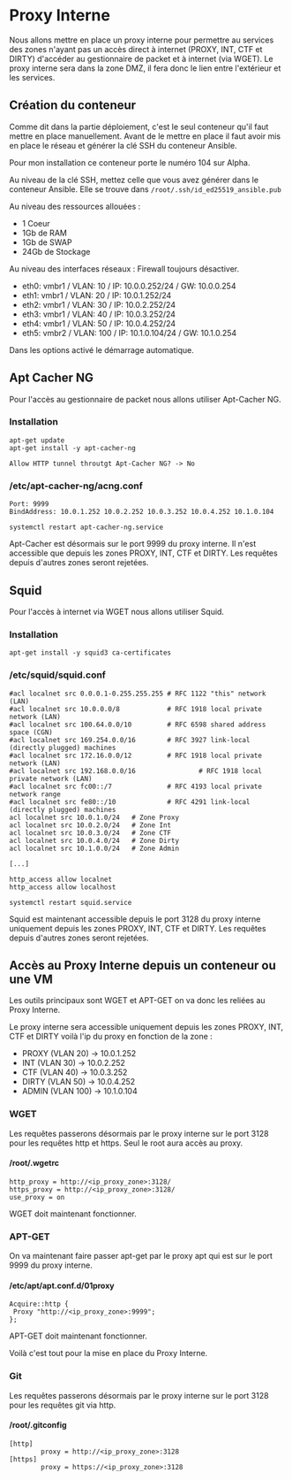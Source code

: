 # Proxy Interne

Nous allons mettre en place un proxy interne pour permettre au services des zones n'ayant pas un accès direct à internet (PROXY, INT, CTF et DIRTY) d'accéder au gestionnaire de packet et à internet (via WGET). Le proxy interne sera dans la zone DMZ, il fera donc le lien entre l'extérieur et les services.

## Création du conteneur
Comme dit dans la partie déploiement, c'est le seul conteneur qu'il faut mettre en place manuellement. Avant de le mettre en place il faut avoir mis en place le réseau et générer la clé SSH du conteneur Ansible.

Pour mon installation ce conteneur porte le numéro 104 sur Alpha.

Au niveau de la clé SSH, mettez celle que vous avez générer dans le conteneur Ansible. Elle se trouve dans `/root/.ssh/id_ed25519_ansible.pub`

Au niveau des ressources allouées :
- 1 Coeur
- 1Gb de RAM
- 1Gb de SWAP
- 24Gb de Stockage

Au niveau des interfaces réseaux :
Firewall toujours désactiver.
- eth0: vmbr1 / VLAN: 10 / IP: 10.0.0.252/24 / GW: 10.0.0.254
- eth1: vmbr1 / VLAN: 20 / IP: 10.0.1.252/24
- eth2: vmbr1 / VLAN: 30 / IP: 10.0.2.252/24
- eth3: vmbr1 / VLAN: 40 / IP: 10.0.3.252/24
- eth4: vmbr1 / VLAN: 50 / IP: 10.0.4.252/24
- eth5: vmbr2 / VLAN: 100 / IP: 10.1.0.104/24 / GW: 10.1.0.254

Dans les options activé le démarrage automatique.

## Apt Cacher NG
Pour l'accès au gestionnaire de packet nous allons utiliser Apt-Cacher NG.

### Installation
```
apt-get update
apt-get install -y apt-cacher-ng
```
```
Allow HTTP tunnel throutgt Apt-Cacher NG? -> No
```

### /etc/apt-cacher-ng/acng.conf
```
Port: 9999
BindAddress: 10.0.1.252 10.0.2.252 10.0.3.252 10.0.4.252 10.1.0.104
```
```
systemctl restart apt-cacher-ng.service
```
Apt-Cacher est désormais sur le port 9999 du proxy interne. Il n'est accessible que depuis les zones PROXY, INT, CTF et DIRTY. Les requêtes depuis d'autres zones seront rejetées.

## Squid

Pour l'accès à internet via WGET nous allons utiliser Squid.

### Installation
```
apt-get install -y squid3 ca-certificates
```

### /etc/squid/squid.conf
```
#acl localnet src 0.0.0.1-0.255.255.255 # RFC 1122 "this" network (LAN)
#acl localnet src 10.0.0.0/8            # RFC 1918 local private network (LAN)
#acl localnet src 100.64.0.0/10         # RFC 6598 shared address space (CGN)
#acl localnet src 169.254.0.0/16        # RFC 3927 link-local (directly plugged) machines
#acl localnet src 172.16.0.0/12         # RFC 1918 local private network (LAN)
#acl localnet src 192.168.0.0/16                # RFC 1918 local private network (LAN)
#acl localnet src fc00::/7              # RFC 4193 local private network range
#acl localnet src fe80::/10             # RFC 4291 link-local (directly plugged) machines
acl localnet src 10.0.1.0/24   # Zone Proxy
acl localnet src 10.0.2.0/24   # Zone Int
acl localnet src 10.0.3.0/24   # Zone CTF
acl localnet src 10.0.4.0/24   # Zone Dirty
acl localnet src 10.1.0.0/24   # Zone Admin

[...]

http_access allow localnet
http_access allow localhost
```
```
systemctl restart squid.service
```

Squid est maintenant accessible depuis le port 3128 du proxy interne uniquement depuis les zones PROXY, INT, CTF et DIRTY. Les requêtes depuis d'autres zones seront rejetées.


## Accès au Proxy Interne depuis un conteneur ou une VM

Les outils principaux sont WGET et APT-GET on va donc les reliées au Proxy Interne.

Le proxy interne sera accessible uniquement depuis les zones PROXY, INT, CTF et DIRTY voilà l'ip du proxy en fonction de la zone :
- PROXY (VLAN 20) -> 10.0.1.252
- INT (VLAN 30) -> 10.0.2.252
- CTF (VLAN 40) -> 10.0.3.252
- DIRTY (VLAN 50) -> 10.0.4.252
- ADMIN (VLAN 100) -> 10.1.0.104

### WGET
Les requêtes passerons désormais par le proxy interne sur le port 3128 pour les requêtes http et https. Seul le root aura accès au proxy.

#### /root/.wgetrc
```
http_proxy = http://<ip_proxy_zone>:3128/
https_proxy = http://<ip_proxy_zone>:3128/
use_proxy = on
```
WGET doit maintenant fonctionner.

### APT-GET
On va maintenant faire passer apt-get par le proxy apt qui est sur le port 9999 du proxy interne.

#### /etc/apt/apt.conf.d/01proxy
```
Acquire::http {
 Proxy "http://<ip_proxy_zone>:9999";
};
```
APT-GET doit maintenant fonctionner.

Voilà c'est tout pour la mise en place du Proxy Interne.

### Git
Les requêtes passerons désormais par le proxy interne sur le port 3128 pour les requêtes git via http.

#### /root/.gitconfig
```
[http]
        proxy = http://<ip_proxy_zone>:3128
[https]
        proxy = https://<ip_proxy_zone>:3128
```
